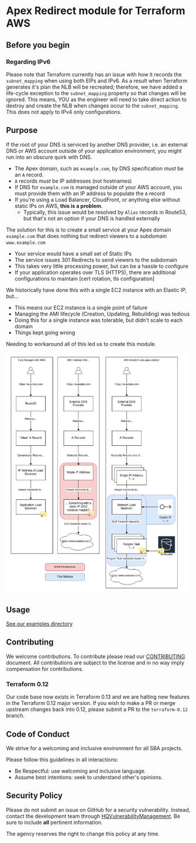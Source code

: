 # Apex Redirect module for Terraform AWS

## Before you begin

### Regarding IPv6

Please note that Terraform currently has an issue with how it records the `subnet_mapping` when using both EIPs and IPv6. As a result when Terraform generates it's plan the NLB will be recreated; therefore,  we have added a life-cycle exception to the `subnet_mapping` property  so that changes will be ignored. This means, YOU as the engineer will need to take direct action to destroy and create the NLB when changes occur to the `subnet_mapping`. This does not apply to IPv4 only configurations.

## Purpose

If the root of your DNS is serviced by another DNS provider, i.e. an external DNS or AWS account outside of your application environment, you might run into an obscure quirk with DNS.

* The Apex domain, such as `example.com`, by DNS specification _must_ be an `A` record.
* `A` records _must_ be IP addresses (not hostnames)
* If DNS for `example.com` is managed outside of your AWS account, you must provide them with an IP address to populate the `A` record
* If you're using a Load Balancer, CloudFront, or anything else without static IPs on AWS, **this is a problem**.
  * Typically, this issue would be resolved by `Alias` records in Route53, but that's not an option if your DNS is handled externally

The solution for this is to create a small service at your Apex domain `example.com` that does nothing but redirect viewers to a subdomain `www.example.com`

* Your service would have a small set of Static IPs
* The service issues 301 Redirects to send viewers to the subdomain
* This takes very little processing power, but can be a hassle to configure
* If your application operates over TLS (HTTPS), there are additional configurations to maintain [cert rotation, tls configuration]

We historically have done this with a single EC2 instance with an Elastic IP, but...

* This means our EC2 instance is a single point of failure
* Managing the AMI lifecycle (Creation, Updating, Rebuilding) was tedious
* Doing this for a single instance was tolerable, but didn't scale to each domain
* Things kept going wrong

Needing to workaround all of this led us to create this module.

![Image depicting a flowchart of the problem of apex redirects and solution this module provides](docs/apex-redirect-fargate.png)

## Usage

[See our examples directory](./examples/)

## Contributing

We welcome contributions.  To contribute please read our [CONTRIBUTING](CONTRIBUTING.md) document.  All contributions are subject to the license and in no way imply compensation for contributions.

### Terraform 0.12

Our code base now exists in Terraform 0.13 and we are halting new features in the Terraform 0.12 major version.  If you wish to make a PR or merge upstream changes back into 0.12, please submit a PR to the `terraform-0.12` branch.

## Code of Conduct

We strive for a welcoming and inclusive environment for all SBA projects.

Please follow this guidelines in all interactions:

* Be Respectful: use welcoming and inclusive language.
* Assume best intentions: seek to understand other's opinions.

## Security Policy

Please do not submit an issue on GitHub for a security vulnerability.
Instead, contact the development team through [HQVulnerabilityManagement](mailto:HQVulnerabilityManagement@sba.gov).
Be sure to include **all** pertinent information.

The agency reserves the right to change this policy at any time.
